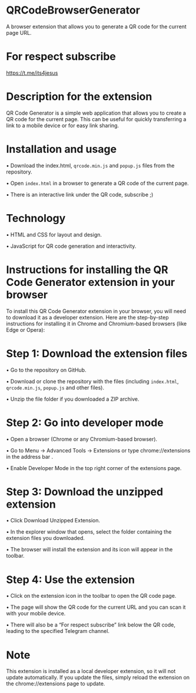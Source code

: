 # QRCodeBrowserGenerator
A browser extension that allows you to generate a QR code for the current page URL.

# For respect subscribe 
https://t.me/its4jesus

# Description for the extension
QR Code Generator is a simple web application that allows you to create a QR code for the current page. This can be useful for quickly transferring a link to a mobile device or for easy link sharing.

# Installation and usage
• Download the index.html, `qrcode.min.js` and `popup.js` files from the repository.

• Open `index.html` in a browser to generate a QR code of the current page.

• There is an interactive link under the QR code, subscribe ;)

# Technology
• HTML and CSS for layout and design.

• JavaScript for QR code generation and interactivity.

# Instructions for installing the QR Code Generator extension in your browser
To install this QR Code Generator extension in your browser, you will need to download it as a developer extension. Here are the step-by-step instructions for installing it in Chrome and Chromium-based browsers (like Edge or Opera):

# Step 1: Download the extension files
• Go to the repository on GitHub.

• Download or clone the repository with the files (including `index.html`, `qrcode.min.js`, `popup.js` and other files).

• Unzip the file folder if you downloaded a ZIP archive.

# Step 2: Go into developer mode
• Open a browser (Chrome or any Chromium-based browser).

• Go to Menu → Advanced Tools → Extensions or type chrome://extensions in the address bar .

• Enable Developer Mode in the top right corner of the extensions page.

# Step 3: Download the unzipped extension
• Click Download Unzipped Extension.

• In the explorer window that opens, select the folder containing the extension files you downloaded.

• The browser will install the extension and its icon will appear in the toolbar.

# Step 4: Use the extension
• Click on the extension icon in the toolbar to open the QR code page.

• The page will show the QR code for the current URL and you can scan it with your mobile device.

• There will also be a “For respect subscribe” link below the QR code, leading to the specified Telegram channel.

# Note
This extension is installed as a local developer extension, so it will not update automatically. If you update the files, simply reload the extension on the chrome://extensions page to update.
